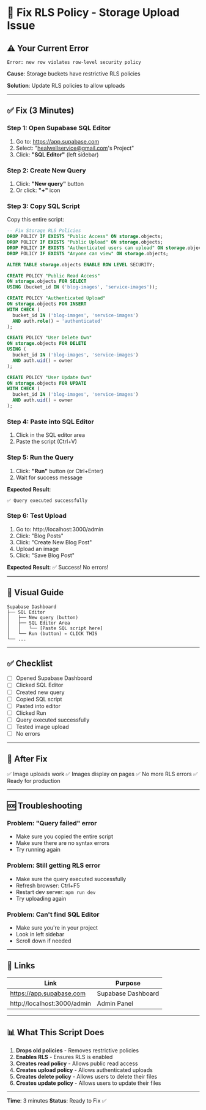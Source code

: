 # 🔧 Fix RLS Policy - Storage Upload Issue

## ⚠️ Your Current Error

```
Error: new row violates row-level security policy
```

**Cause**: Storage buckets have restrictive RLS policies

**Solution**: Update RLS policies to allow uploads

---

## ✅ Fix (3 Minutes)

### Step 1: Open Supabase SQL Editor

1. Go to: https://app.supabase.com
2. Select: "healwellservice@gmail.com's Project"
3. Click: **"SQL Editor"** (left sidebar)

### Step 2: Create New Query

1. Click: **"New query"** button
2. Or click: **"+"** icon

### Step 3: Copy SQL Script

Copy this entire script:

```sql
-- Fix Storage RLS Policies
DROP POLICY IF EXISTS "Public Access" ON storage.objects;
DROP POLICY IF EXISTS "Public Upload" ON storage.objects;
DROP POLICY IF EXISTS "Authenticated users can upload" ON storage.objects;
DROP POLICY IF EXISTS "Anyone can view" ON storage.objects;

ALTER TABLE storage.objects ENABLE ROW LEVEL SECURITY;

CREATE POLICY "Public Read Access"
ON storage.objects FOR SELECT
USING (bucket_id IN ('blog-images', 'service-images'));

CREATE POLICY "Authenticated Upload"
ON storage.objects FOR INSERT
WITH CHECK (
  bucket_id IN ('blog-images', 'service-images')
  AND auth.role() = 'authenticated'
);

CREATE POLICY "User Delete Own"
ON storage.objects FOR DELETE
USING (
  bucket_id IN ('blog-images', 'service-images')
  AND auth.uid() = owner
);

CREATE POLICY "User Update Own"
ON storage.objects FOR UPDATE
WITH CHECK (
  bucket_id IN ('blog-images', 'service-images')
  AND auth.uid() = owner
);
```

### Step 4: Paste into SQL Editor

1. Click in the SQL editor area
2. Paste the script (Ctrl+V)

### Step 5: Run the Query

1. Click: **"Run"** button (or Ctrl+Enter)
2. Wait for success message

**Expected Result**:
```
✅ Query executed successfully
```

### Step 6: Test Upload

1. Go to: http://localhost:3000/admin
2. Click: "Blog Posts"
3. Click: "Create New Blog Post"
4. Upload an image
5. Click: "Save Blog Post"

**Expected Result**: ✅ Success! No errors!

---

## 📸 Visual Guide

```
Supabase Dashboard
├── SQL Editor
│   ├── New query (button)
│   ├── SQL Editor Area
│   │   └── [Paste SQL script here]
│   └── Run (button) ← CLICK THIS
└── ...
```

---

## ✅ Checklist

- [ ] Opened Supabase Dashboard
- [ ] Clicked SQL Editor
- [ ] Created new query
- [ ] Copied SQL script
- [ ] Pasted into editor
- [ ] Clicked Run
- [ ] Query executed successfully
- [ ] Tested image upload
- [ ] No errors

---

## 🎉 After Fix

✅ Image uploads work
✅ Images display on pages
✅ No more RLS errors
✅ Ready for production

---

## 🆘 Troubleshooting

### Problem: "Query failed" error
- Make sure you copied the entire script
- Make sure there are no syntax errors
- Try running again

### Problem: Still getting RLS error
- Make sure the query executed successfully
- Refresh browser: Ctrl+F5
- Restart dev server: `npm run dev`
- Try uploading again

### Problem: Can't find SQL Editor
- Make sure you're in your project
- Look in left sidebar
- Scroll down if needed

---

## 🔗 Links

| Link | Purpose |
|------|---------|
| https://app.supabase.com | Supabase Dashboard |
| http://localhost:3000/admin | Admin Panel |

---

## 📊 What This Script Does

1. **Drops old policies** - Removes restrictive policies
2. **Enables RLS** - Ensures RLS is enabled
3. **Creates read policy** - Allows public read access
4. **Creates upload policy** - Allows authenticated uploads
5. **Creates delete policy** - Allows users to delete their files
6. **Creates update policy** - Allows users to update their files

---

**Time**: 3 minutes
**Status**: Ready to Fix ✅


